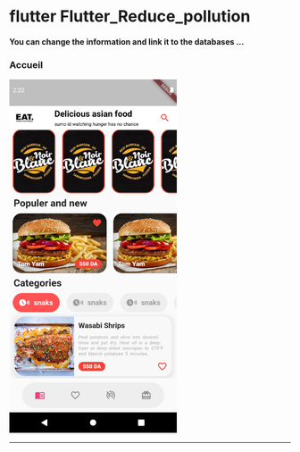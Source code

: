 <h1> flutter Flutter_Reduce_pollution </h1> <h4> You can change the information and link it to the databases ...</h4>
<h3>Accueil</h3>
<img src="https://github.com/abenkoula71/Flutter-app-food-menu/blob/main/Screenshot_1643399804.png" width="300" /> <hr>
